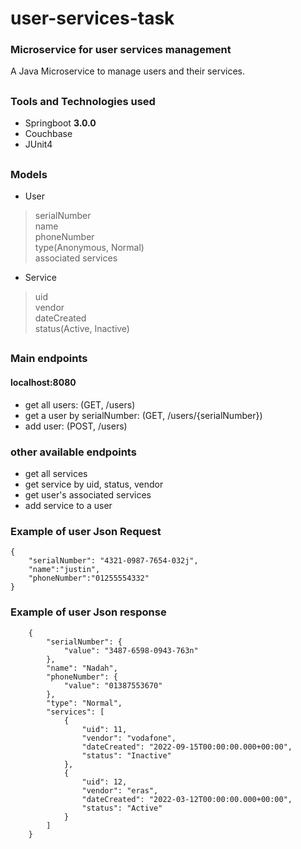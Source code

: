 # user-services-task

### Microservice for  user services management
A Java Microservice to manage users and their services.

##
### Tools and Technologies used
- Springboot **3.0.0**
- Couchbase
- JUnit4

## 
### Models
- User  
> serialNumber  
> name  
> phoneNumber  
> type(Anonymous, Normal)  
> associated services  

- Service
> uid  
> vendor  
> dateCreated  
> status(Active, Inactive)  

##
### Main endpoints  
#### localhost:8080
- get all users:  (GET, /users)  
- get a user by serialNumber: (GET, /users/{serialNumber})  
- add user: (POST, /users)

### other available endpoints
- get all services  
- get service by uid, status, vendor  
- get user's associated services  
- add service to a user  

### Example of user Json Request

```
{
    "serialNumber": "4321-0987-7654-032j",
    "name":"justin",
    "phoneNumber":"01255554332"
}
``` 

### Example of user Json response 
```
    {
        "serialNumber": {
            "value": "3487-6598-0943-763n"
        },
        "name": "Nadah",
        "phoneNumber": {
            "value": "01387553670"
        },
        "type": "Normal",
        "services": [
            {
                "uid": 11,
                "vendor": "vodafone",
                "dateCreated": "2022-09-15T00:00:00.000+00:00",
                "status": "Inactive"
            },
            {
                "uid": 12,
                "vendor": "eras",
                "dateCreated": "2022-03-12T00:00:00.000+00:00",
                "status": "Active"
            }
        ]
    }
```    
    
